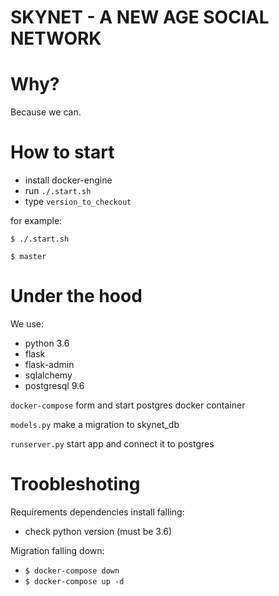 SKYNET - A NEW AGE SOCIAL NETWORK
=================================

# Why?

Because we can.

# How to start

* install docker-engine
* run `./.start.sh`
* type `version_to_checkout`

for example: 

`$ ./.start.sh`

`$ master`

# Under the hood

We use:
* python 3.6
* flask
* flask-admin
* sqlalchemy
* postgresql 9.6

`docker-compose` form and start postgres docker container

`models.py` make a migration to skynet_db

`runserver.py` start app and connect it to postgres

# Troobleshoting

Requirements dependencies install falling:
* check python version (must be 3.6)

Migration falling down:
* `$ docker-compose down`
* `$ docker-compose up -d`
